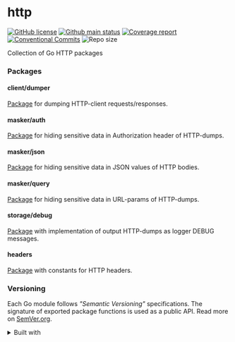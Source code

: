 <a id="readme-top"></a>
# http
[![GitHub license][License img]][License src] [![Github main status][Github main status badge]][Github main status src] [![Coverage report][Codecov report badge]][Codecov report src] [![Conventional Commits][Conventional commits badge]][Conventional commits src] ![Repo size][Repo size badge]

Collection of Go HTTP packages

### Packages
#### client/dumper
[Package](https://github.com/nafigator/http/blob/main/client/dumper/README.md) for dumping HTTP-client requests/responses.

#### masker/auth
[Package](https://github.com/nafigator/http/tree/main/masker/auth) for hiding sensitive data in Authorization header of HTTP-dumps.

#### masker/json
[Package](https://github.com/nafigator/http/tree/main/masker/json) for hiding sensitive data in JSON values of HTTP bodies.

#### masker/query
[Package](https://github.com/nafigator/http/tree/main/masker/query) for hiding sensitive data in URL-params of HTTP-dumps.

#### storage/debug
[Package](https://github.com/nafigator/http/tree/main/storage/debug) with implementation of output HTTP-dumps as logger DEBUG messages.

#### headers
[Package](https://github.com/nafigator/http/blob/main/headers/README.md) with constants for HTTP headers.

### Versioning
Each Go module follows *"Semantic Versioning"* specifications. The signature of exported package functions is used
as a public API. Read more on [SemVer.org][semver src].

<details>
  <summary>Built with</summary>

  [![Go][Go badge]][Go URL]

  [![GoLand][GoLand badge]][GoLand URL]

  [![Git][Git badge]][Git URL]

  [![GitHub Actions][Github actions badge]][Github actions URL]

  [![Codecov][Codecov badge]][Codecov URL]

<p align="right">(<a href="#readme-top">back to top</a>)</p>
</details>

[License img]: https://img.shields.io/github/license/nafigator/http?color=teal
[License src]: https://www.tldrlegal.com/license/mit-license
[Github main status src]: https://github.com/nafigator/http/tree/main
[Github main status badge]: https://github.com/nafigator/http/actions/workflows/go.yml/badge.svg?branch=main
[Codecov report src]: https://app.codecov.io/gh/nafigator/http/tree/main
[Codecov report badge]: https://codecov.io/gh/nafigator/http/branch/main/graph/badge.svg
[Conventional commits src]: https://conventionalcommits.org
[Conventional commits badge]: https://img.shields.io/badge/Conventional%20Commits-1.0.0-teal.svg
[Repo size badge]: https://img.shields.io/github/repo-size/nafigator/http?logo=github&color=teal
[Go badge]: https://img.shields.io/badge/Go-00ADD8?style=for-the-badge&logo=go&logoColor=fff&logoSize=auto
[Go URL]: https://go.dev
[GoLand badge]: https://img.shields.io/badge/GoLand-000?&style=for-the-badge&logo=goland&logoColor=FF318C&logoSize=auto
[GoLand URL]: https://www.jetbrains.com/go/
[Git badge]: https://img.shields.io/badge/Git-fff?style=for-the-badge&logo=git&logoColor=F05032
[Git URL]: https://git-scm.com/
[Codecov badge]: https://img.shields.io/badge/codecov-ff0077?style=for-the-badge&logo=codecov&logoColor=fff
[Codecov URL]: https://codecov.io/
[Github actions badge]: https://img.shields.io/badge/GitHub%20Actions-2088FF?style=for-the-badge&logo=githubactions&logoColor=fff&logoSize=auto&labelColor=githubactions
[Github actions URL]: https://github.com/nafigator/http/actions
[semver src]: http://semver.org
